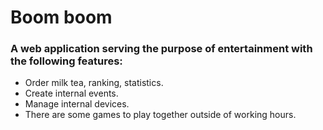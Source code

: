 # Boom boom

### A web application serving the purpose of entertainment with the following features:
- Order milk tea, ranking, statistics.
- Create internal events.
- Manage internal devices.
- There are some games to play together outside of working hours.
